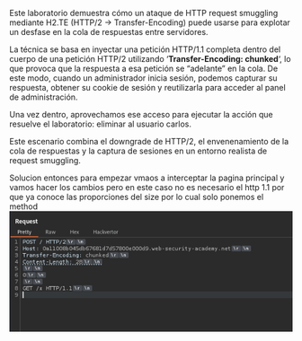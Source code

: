 Este laboratorio demuestra cómo un ataque de HTTP request smuggling mediante H2.TE (HTTP/2 → Transfer-Encoding) puede usarse para explotar un desfase en la cola de respuestas entre servidores.

La técnica se basa en inyectar una petición HTTP/1.1 completa dentro del cuerpo de una petición HTTP/2 utilizando ‘**Transfer-Encoding: chunked**‘, lo que provoca que la respuesta a esa petición se “adelante” en la cola. De este modo, cuando un administrador inicia sesión, podemos capturar su respuesta, obtener su cookie de sesión y reutilizarla para acceder al panel de administración.

Una vez dentro, aprovechamos ese acceso para ejecutar la acción que resuelve el laboratorio: eliminar al usuario carlos.

Este escenario combina el downgrade de HTTP/2, el envenenamiento de la cola de respuestas y la captura de sesiones en un entorno realista de request smuggling.

Solucion
entonces para empezar vmaos a interceptar la pagina principal y vamos hacer los cambios pero en este caso no es necesario el http 1.1 por que ya conoce las proporciones del size por lo cual solo ponemos el method
![Pasted_image_20250809205856.png](Imagenes/Pasted_image_20250809205856.png)



